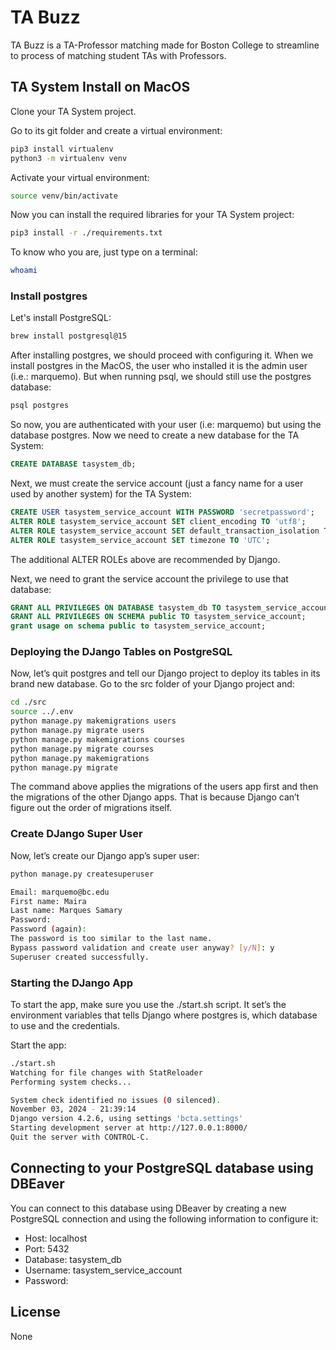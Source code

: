 # TA Buzz

TA Buzz is a TA-Professor matching made for Boston College to streamline to process of matching student TAs with Professors.

## TA System Install on MacOS

Clone your TA System project.

Go to its git folder and create a virtual environment:

```bash
pip3 install virtualenv
python3 -m virtualenv venv
```

Activate your virtual environment:

```bash
source venv/bin/activate
```

Now you can install the required libraries for your TA System project:

```bash
pip3 install -r ./requirements.txt
```

To know who you are, just type on a terminal:

```bash
whoami
```

### Install postgres

Let's install PostgreSQL:

```bash
brew install postgresql@15
```

After installing postgres, we should proceed with configuring it. When we install postgres in the MacOS, the user who installed it is the admin user (i.e.: marquemo). But when running psql, we should still use the postgres database:

```bash
psql postgres
```

So now, you are authenticated with your user (i.e: marquemo) but using the database postgres. Now we need to create a new database for the TA System:

```SQL
CREATE DATABASE tasystem_db;
```

Next, we must create the service account (just a fancy name for a user used by another system) for the TA System:

```SQL
CREATE USER tasystem_service_account WITH PASSWORD 'secretpassword';
ALTER ROLE tasystem_service_account SET client_encoding TO 'utf8';
ALTER ROLE tasystem_service_account SET default_transaction_isolation TO 'read committed';
ALTER ROLE tasystem_service_account SET timezone TO 'UTC';
```

The additional ALTER ROLEs above are recommended by Django.

Next, we need to grant the service account the privilege to use that database:

```SQL
GRANT ALL PRIVILEGES ON DATABASE tasystem_db TO tasystem_service_account;
GRANT ALL PRIVILEGES ON SCHEMA public TO tasystem_service_account;
grant usage on schema public to tasystem_service_account;
```

### Deploying the DJango Tables on PostgreSQL

Now, let’s quit postgres and tell our Django project to deploy its tables in its brand new database. Go to the src folder of your Django project and:

```bash
cd ./src 
source ../.env
python manage.py makemigrations users
python manage.py migrate users
python manage.py makemigrations courses
python manage.py migrate courses
python manage.py makemigrations
python manage.py migrate
```

The command above applies the migrations of the users app first and then the migrations of the other Django apps. That is because Django can’t figure out the order of migrations itself. 

### Create DJango Super User

Now, let’s create our Django app’s super user:

```bash
python manage.py createsuperuser

Email: marquemo@bc.edu
First name: Maira
Last name: Marques Samary
Password: 
Password (again): 
The password is too similar to the last name.
Bypass password validation and create user anyway? [y/N]: y
Superuser created successfully.
```

### Starting the DJango App

To start the app, make sure you use the ./start.sh script. It set’s the environment variables that tells Django where postgres is, which database to use and the credentials. 

Start the app:

```bash
./start.sh
Watching for file changes with StatReloader
Performing system checks...

System check identified no issues (0 silenced).
November 03, 2024 - 21:39:14
Django version 4.2.6, using settings 'bcta.settings'
Starting development server at http://127.0.0.1:8000/
Quit the server with CONTROL-C.
```

## Connecting to your PostgreSQL database using DBEaver

You can connect to this database using DBeaver by creating a new PostgreSQL connection and using the following information to configure it:
* Host: localhost  
* Port: 5432
* Database: tasystem_db
* Username: tasystem_service_account
* Password: <your password>

## License

None
